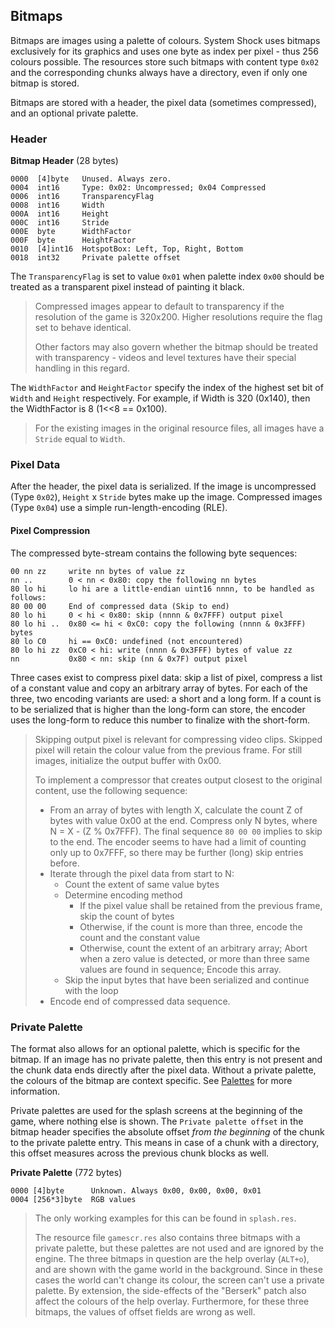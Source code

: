 ## Bitmaps

Bitmaps are images using a palette of colours. System Shock uses bitmaps exclusively for its graphics and uses one byte
as index per pixel - thus 256 colours possible. The resources store such bitmaps with content type ```0x02``` and the
corresponding chunks always have a directory, even if only one bitmap is stored.

Bitmaps are stored with a header, the pixel data (sometimes compressed), and an optional private palette.

### Header

**Bitmap Header** (28 bytes)

    0000  [4]byte   Unused. Always zero.
    0004  int16     Type: 0x02: Uncompressed; 0x04 Compressed
    0006  int16     TransparencyFlag
    0008  int16     Width
    000A  int16     Height
    000C  int16     Stride
    000E  byte      WidthFactor
    000F  byte      HeightFactor
    0010  [4]int16  HotspotBox: Left, Top, Right, Bottom
    0018  int32     Private palette offset

The ```TransparencyFlag``` is set to value ```0x01``` when palette index ```0x00``` should be treated as a transparent pixel instead of painting it black.
> Compressed images appear to default to transparency if the resolution of the game is 320x200. Higher resolutions require the flag set to behave identical.
>
> Other factors may also govern whether the bitmap should be treated with transparency - videos and level textures have their special handling in this regard.

The ```WidthFactor``` and ```HeightFactor``` specify the index of the highest set bit of ```Width``` and ```Height```
respectively. For example, if Width is 320 (0x140), then the WidthFactor is 8 (1<<8 == 0x100).

> For the existing images in the original resource files, all images have a ```Stride``` equal to ```Width```.

### Pixel Data

After the header, the pixel data is serialized. If the image is uncompressed (Type ```0x02```),
```Height``` x ```Stride``` bytes make up the image. Compressed images (Type ```0x04```) use a simple run-length-encoding (RLE).

#### Pixel Compression

The compressed byte-stream contains the following byte sequences:

    00 nn zz     write nn bytes of value zz
    nn ..        0 < nn < 0x80: copy the following nn bytes
    80 lo hi     lo hi are a little-endian uint16 nnnn, to be handled as follows:
    80 00 00     End of compressed data (Skip to end)
    80 lo hi     0 < hi < 0x80: skip (nnnn & 0x7FFF) output pixel
    80 lo hi ..  0x80 <= hi < 0xC0: copy the following (nnnn & 0x3FFF) bytes
    80 lo C0     hi == 0xC0: undefined (not encountered)
    80 lo hi zz  0xC0 < hi: write (nnnn & 0x3FFF) bytes of value zz
    nn           0x80 < nn: skip (nn & 0x7F) output pixel

Three cases exist to compress pixel data: skip a list of pixel, compress a list of a constant
value and copy an arbitrary array of bytes. For each of the three, two encoding variants are used: a short and a long form.
If a count is to be serialized that is higher than the long-form can store, the encoder uses the long-form to reduce this number to finalize with the short-form.

> Skipping output pixel is relevant for compressing video clips. Skipped pixel will retain the colour value from the previous frame.
> For still images, initialize the output buffer with 0x00.
>
> To implement a compressor that creates output closest to the original content, use the following sequence:
> * From an array of bytes with length X, calculate the count Z of bytes with value 0x00 at the end. Compress only N bytes, where N = X - (Z % 0x7FFF).
>   The final sequence ```80 00 00``` implies to skip to the end. The encoder
>   seems to have had a limit of counting only up to 0x7FFF, so there may be further (long) skip entries before.
> * Iterate through the pixel data from start to N:
>    * Count the extent of same value bytes
>    * Determine encoding method
>       * If the pixel value shall be retained from the previous frame, skip the count of bytes
>       * Otherwise, if the count is more than three, encode the count and the constant value
>       * Otherwise, count the extent of an arbitrary array; Abort when a zero value is detected, or more than three same values are found in sequence; Encode this array.
>    * Skip the input bytes that have been serialized and continue with the loop
> * Encode end of compressed data sequence.


### Private Palette

The format also allows for an optional palette, which is specific for the bitmap. If an image has no private palette, then this
entry is not present and the chunk data ends directly after the pixel data.
Without a private palette, the colours of the bitmap are context specific. See [Palettes](Palettes.md) for more information.

Private palettes are used for the splash screens at the beginning of the game, where nothing else is shown.
The ```Private palette offset``` in the bitmap header specifies the absolute offset *from the beginning* of the chunk to the private palette entry. This means in case of a chunk with a directory, this offset measures across the previous chunk blocks as well.

**Private Palette** (772 bytes)

    0000 [4]byte      Unknown. Always 0x00, 0x00, 0x00, 0x01
    0004 [256*3]byte  RGB values

> The only working examples for this can be found in ```splash.res```.
>
> The resource file ```gamescr.res``` also contains three bitmaps with a private palette, but these palettes are not used and are ignored by the engine.
> The three bitmaps in question are the help overlay (```ALT+o```), and are shown with the game world in the background. Since in these
> cases the world can't change its colour, the screen can't use a private palette. By extension, the side-effects of the "Berserk" patch
> also affect the colours of the help overlay.
> Furthermore, for these three bitmaps, the values of offset fields are wrong as well.
